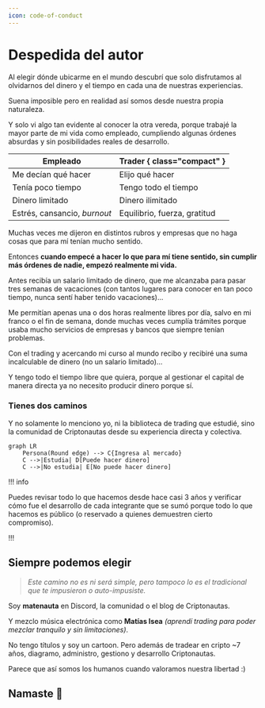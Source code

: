 ```yaml
---
icon: code-of-conduct
---
```


# Despedida del autor

Al elegir dónde ubicarme en el mundo descubrí que solo disfrutamos al olvidarnos del dinero y el tiempo en cada una de nuestras experiencias.

Suena imposible pero en realidad así somos desde nuestra propia naturaleza.

Y solo vi algo tan evidente al conocer la otra vereda, porque trabajé la mayor parte de mi vida como empleado, cumpliendo algunas órdenes absurdas y sin posibilidades reales de desarrollo.

| Empleado                     | Trader { class="compact" }   |
| ---------------------------- | ---------------------------- |
| Me decían qué hacer          | Elijo qué hacer              |
| Tenía poco tiempo            | Tengo todo el tiempo         |
| Dinero limitado              | Dinero ilimitado             |
| Estrés, cansancio, _burnout_ | Equilibrio, fuerza, gratitud |

Muchas veces me dijeron en distintos rubros y empresas que no haga cosas que para mí tenían mucho sentido.

Entonces **cuando empecé a hacer lo que para mí tiene sentido, sin cumplir más órdenes de nadie, empezó realmente mi vida.**

Antes recibía un salario limitado de dinero, que me alcanzaba para pasar tres semanas de vacaciones (con tantos lugares para conocer en tan poco tiempo, nunca sentí haber tenido vacaciones)...

Me permitían apenas una o dos horas realmente libres por día, salvo en mi franco o el fin de semana, donde muchas veces cumplía trámites porque usaba mucho servicios de empresas y bancos que siempre tenían problemas.

Con el trading y acercando mi curso al mundo recibo y recibiré una suma incalculable de dinero (no un salario limitado)...

Y tengo todo el tiempo libre que quiera, porque al gestionar el capital de manera directa ya no necesito producir dinero porque sí.

### Tienes dos caminos

Y no solamente lo menciono yo, ni la biblioteca de trading que estudié, sino la comunidad de Criptonautas desde su experiencia directa y colectiva.

```mermaid
graph LR
    Persona(Round edge) --> C{Ingresa al mercado}
    C -->|Estudia| D[Puede hacer dinero]
    C -->|No estudia| E[No puede hacer dinero]
```

!!! info

Puedes revisar todo lo que hacemos desde hace casi 3 años y verificar cómo fue el desarrollo de cada integrante que se sumó porque todo lo que hacemos es público (o reservado a quienes demuestren cierto compromiso).

!!!

## Siempre podemos elegir

> _Este camino no es ni será simple, pero tampoco lo es el tradicional que te impusieron o auto-impusiste._

Soy **matenauta** en Discord, la comunidad o el blog de Criptonautas.

Y mezclo música electrónica como **Matías Isea** _(aprendí trading para poder mezclar tranquilo y sin limitaciones)_.

No tengo títulos y soy un cartoon. Pero además de tradear en cripto \~7 años, diagramo, administro, gestiono y desarrollo Criptonautas.

Parece que así somos los humanos cuando valoramos nuestra libertad :)

## Namaste 🙏
